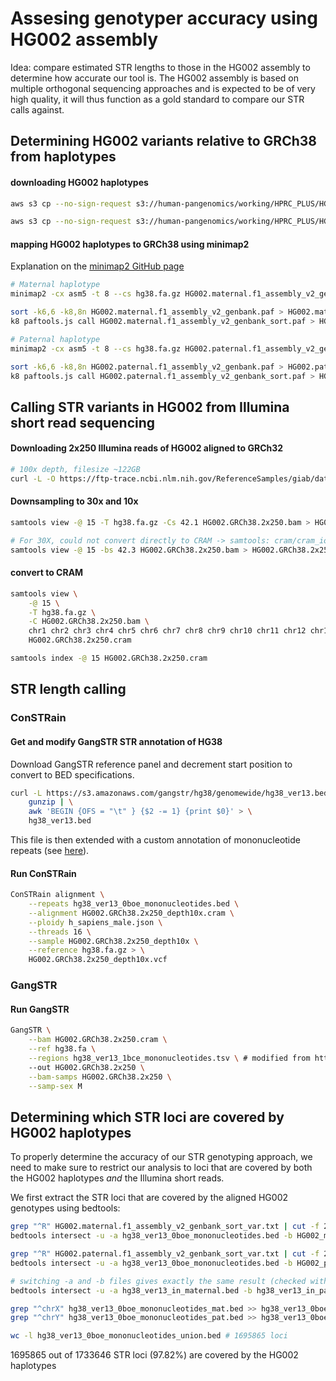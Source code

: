 # Assesing genotyper accuracy using HG002 assembly

Idea: compare estimated STR lengths to those in the HG002 assembly to determine how accurate our tool is. The HG002 assembly is based on multiple orthogonal sequencing approaches and is expected to be of very high quality, it will thus function as a gold standard to compare our STR calls against.

## Determining HG002 variants relative to GRCh38 from haplotypes

#### downloading HG002 haplotypes
```bash
aws s3 cp --no-sign-request s3://human-pangenomics/working/HPRC_PLUS/HG002/assemblies/year1_f1_assembly_v2_genbank/HG002.maternal.f1_assembly_v2_genbank.fa.gz ./

aws s3 cp --no-sign-request s3://human-pangenomics/working/HPRC_PLUS/HG002/assemblies/year1_f1_assembly_v2_genbank/HG002.paternal.f1_assembly_v2_genbank.fa.gz ./
```

#### mapping HG002 haplotypes to GRCh38 using minimap2

Explanation on the [minimap2 GitHub page](https://github.com/lh3/minimap2/tree/master/misc#asmvar)
```bash
# Maternal haplotype
minimap2 -cx asm5 -t 8 --cs hg38.fa.gz HG002.maternal.f1_assembly_v2_genbank.fa.gz > HG002.maternal.f1_assembly_v2_genbank.paf

sort -k6,6 -k8,8n HG002.maternal.f1_assembly_v2_genbank.paf > HG002.maternal.f1_assembly_v2_genbank_sort.paf
k8 paftools.js call HG002.maternal.f1_assembly_v2_genbank_sort.paf > HG002.maternal.f1_assembly_v2_genbank_sort_var.txt

# Paternal haplotype
minimap2 -cx asm5 -t 8 --cs hg38.fa.gz HG002.paternal.f1_assembly_v2_genbank.fa.gz > HG002.paternal.f1_assembly_v2_genbank.paf

sort -k6,6 -k8,8n HG002.paternal.f1_assembly_v2_genbank.paf > HG002.paternal.f1_assembly_v2_genbank_sort.paf
k8 paftools.js call HG002.paternal.f1_assembly_v2_genbank_sort.paf > HG002.paternal.f1_assembly_v2_genbank_sort_var.txt
```

## Calling STR variants in HG002 from Illumina short read sequencing

#### Downloading 2x250 Illumina reads of HG002 aligned to GRCh32
```bash
# 100x depth, filesize ~122GB
curl -L -O https://ftp-trace.ncbi.nlm.nih.gov/ReferenceSamples/giab/data/AshkenazimTrio/HG002_NA24385_son/NIST_Illumina_2x250bps/novoalign_bams/HG002.GRCh38.2x250.bam
```

#### Downsampling to 30x and 10x
```bash
samtools view -@ 15 -T hg38.fa.gz -Cs 42.1 HG002.GRCh38.2x250.bam > HG002.GRCh38.2x250_depth10x.cram

# For 30X, could not convert directly to CRAM -> samtools: cram/cram_io.c:3180: cram_ref_decr_locked: Assertion `r->ref_id[id]->count == 0' failed.
samtools view -@ 15 -bs 42.3 HG002.GRCh38.2x250.bam > HG002.GRCh38.2x250_depth30x.bam
```

#### convert to CRAM
```bash
samtools view \
    -@ 15 \
    -T hg38.fa.gz \
    -C HG002.GRCh38.2x250.bam \
    chr1 chr2 chr3 chr4 chr5 chr6 chr7 chr8 chr9 chr10 chr11 chr12 chr13 chr14 chr15 chr16 chr17 chr18 chr19 chr20 chr21 chr22 chrX chrY > \
    HG002.GRCh38.2x250.cram

samtools index -@ 15 HG002.GRCh38.2x250.cram
```

## STR length calling
### ConSTRain
#### Get and modify GangSTR STR annotation of HG38
Download GangSTR reference panel and decrement start position to convert to BED specifications.
```bash
curl -L https://s3.amazonaws.com/gangstr/hg38/genomewide/hg38_ver13.bed.gz | \
    gunzip | \
    awk 'BEGIN {OFS = "\t" } {$2 -= 1} {print $0}' > \
    hg38_ver13.bed
```
This file is then extended with a custom annotation of mononucleotide repeats (see [here](../mononucleotide_repeats/README.md)).

#### Run ConSTRain
```bash
ConSTRain alignment \
    --repeats hg38_ver13_0boe_mononucleotides.bed \
    --alignment HG002.GRCh38.2x250_depth10x.cram \
    --ploidy h_sapiens_male.json \
    --threads 16 \
    --sample HG002.GRCh38.2x250_depth10x \
    --reference hg38.fa.gz > \
    HG002.GRCh38.2x250_depth10x.vcf
```

### GangSTR

#### Run GangSTR
```bash
GangSTR \
    --bam HG002.GRCh38.2x250.cram \
    --ref hg38.fa \
    --regions hg38_ver13_1bce_mononucleotides.tsv \ # modified from https://s3.amazonaws.com/gangstr/hg38/genomewide/hg38_ver13.bed.gz
    --out HG002.GRCh38.2x250 \
    --bam-samps HG002.GRCh38.2x250 \
    --samp-sex M
```

## Determining which STR loci are covered by HG002 haplotypes
To properly determine the accuracy of our STR genotyping approach, we need to make sure to restrict our analysis
to loci that are covered by both the HG002 haplotypes *and* the Illumina short reads. 

We first extract the STR loci that are covered by the aligned HG002 genotypes using bedtools:
```bash
grep "^R" HG002.maternal.f1_assembly_v2_genbank_sort_var.txt | cut -f 2-4 > HG002_maternal_regions.txt
bedtools intersect -u -a hg38_ver13_0boe_mononucleotides.bed -b HG002_maternal_regions.txt > hg38_ver13_0boe_mononucleotides_mat.bed

grep "^R" HG002.paternal.f1_assembly_v2_genbank_sort_var.txt | cut -f 2-4 > HG002_paternal_regions.txt
bedtools intersect -u -a hg38_ver13_0boe_mononucleotides.bed -b HG002_paternal_regions.txt > hg38_ver13_0boe_mononucleotides_pat.bed

# switching -a and -b files gives exactly the same result (checked with openssl sha256)
bedtools intersect -u -a hg38_ver13_in_maternal.bed -b hg38_ver13_in_paternal.bed > hg38_ver13_union.bed

grep "^chrX" hg38_ver13_0boe_mononucleotides_mat.bed >> hg38_ver13_0boe_mononucleotides_union.bed # 81268 loci
grep "^chrY" hg38_ver13_0boe_mononucleotides_pat.bed >> hg38_ver13_0boe_mononucleotides_union.bed # 10549 loci

wc -l hg38_ver13_0boe_mononucleotides_union.bed # 1695865 loci
```
1695865 out of 1733646 STR loci (97.82%) are covered by the HG002 haplotypes 

